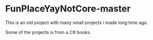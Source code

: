 # FunPlaceYayNotCore-master

This is an old project with many small projects i made long time ago.

Some of the projects is from a C# books.
